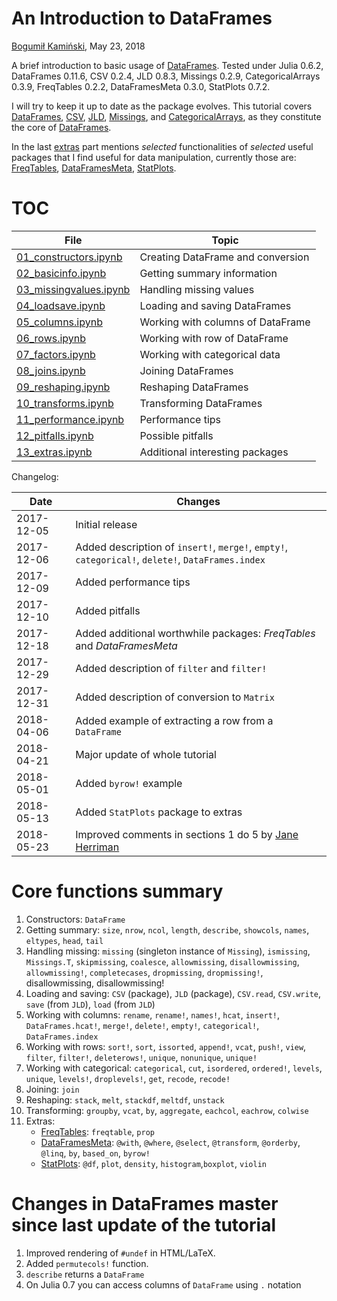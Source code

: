 # An Introduction to DataFrames

[Bogumił Kamiński](http://bogumilkaminski.pl/about/), May 23, 2018

A brief introduction to basic usage of [DataFrames](https://github.com/JuliaData/DataFrames.jl).
Tested under Julia 0.6.2, DataFrames 0.11.6, CSV 0.2.4, JLD 0.8.3, Missings 0.2.9, CategoricalArrays 0.3.9, FreqTables 0.2.2, DataFramesMeta 0.3.0, StatPlots 0.7.2.

I will try to keep it up to date as the package evolves.
This tutorial covers
[DataFrames](https://github.com/JuliaData/DataFrames.jl),
[CSV](https://github.com/JuliaData/CSV.jl),
[JLD](https://github.com/JuliaIO/JLD.jl),
[Missings](https://github.com/JuliaData/Missings.jl),
and [CategoricalArrays](https://github.com/JuliaData/CategoricalArrays.jl),
as they constitute the core of [DataFrames](https://github.com/JuliaData/DataFrames.jl).

In the last [extras](https://github.com/bkamins/Julia-DataFrames-Tutorial/blob/master/13_extras.ipynb)
part mentions *selected* functionalities of *selected* useful packages that I find useful for data manipulation, currently those are:
[FreqTables](https://github.com/nalimilan/FreqTables.jl),
[DataFramesMeta](https://github.com/JuliaStats/DataFramesMeta.jl),
[StatPlots](https://github.com/JuliaPlots/StatPlots.jl).

# TOC

| File                                                                                                              | Topic                             |
|-------------------------------------------------------------------------------------------------------------------|-----------------------------------|
| [01_constructors.ipynb](https://github.com/bkamins/Julia-DataFrames-Tutorial/blob/master/01_constructors.ipynb)   | Creating DataFrame and conversion |
| [02_basicinfo.ipynb](https://github.com/bkamins/Julia-DataFrames-Tutorial/blob/master/02_basicinfo.ipynb)         | Getting summary information       |
| [03_missingvalues.ipynb](https://github.com/bkamins/Julia-DataFrames-Tutorial/blob/master/03_missingvalues.ipynb) | Handling missing values           |
| [04_loadsave.ipynb](https://github.com/bkamins/Julia-DataFrames-Tutorial/blob/master/04_loadsave.ipynb)           | Loading and saving DataFrames     |
| [05_columns.ipynb](https://github.com/bkamins/Julia-DataFrames-Tutorial/blob/master/05_columns.ipynb)             | Working with columns of DataFrame |
| [06_rows.ipynb](https://github.com/bkamins/Julia-DataFrames-Tutorial/blob/master/06_rows.ipynb)                   | Working with row of DataFrame     |
| [07_factors.ipynb](https://github.com/bkamins/Julia-DataFrames-Tutorial/blob/master/07_factors.ipynb)             | Working with categorical data     |
| [08_joins.ipynb](https://github.com/bkamins/Julia-DataFrames-Tutorial/blob/master/08_joins.ipynb)                 | Joining DataFrames                |
| [09_reshaping.ipynb](https://github.com/bkamins/Julia-DataFrames-Tutorial/blob/master/09_reshaping.ipynb)         | Reshaping DataFrames              |
| [10_transforms.ipynb](https://github.com/bkamins/Julia-DataFrames-Tutorial/blob/master/10_transforms.ipynb)       | Transforming DataFrames           |
| [11_performance.ipynb](https://github.com/bkamins/Julia-DataFrames-Tutorial/blob/master/11_performance.ipynb)     | Performance tips                  |
| [12_pitfalls.ipynb](https://github.com/bkamins/Julia-DataFrames-Tutorial/blob/master/12_pitfalls.ipynb)           | Possible pitfalls                 |
| [13_extras.ipynb](https://github.com/bkamins/Julia-DataFrames-Tutorial/blob/master/13_extras.ipynb)               | Additional interesting packages   |

Changelog:

| Date       | Changes                                                                                           |
|------------|---------------------------------------------------------------------------------------------------|
| 2017-12-05 | Initial release                                                                                   |
| 2017-12-06 | Added description of `insert!`, `merge!`, `empty!`, `categorical!`, `delete!`, `DataFrames.index` |
| 2017-12-09 | Added performance tips                                                                            |
| 2017-12-10 | Added pitfalls                                                                                    |
| 2017-12-18 | Added additional worthwhile packages: *FreqTables* and *DataFramesMeta*                           |
| 2017-12-29 | Added description of `filter` and `filter!`                                                       |
| 2017-12-31 | Added description of conversion to `Matrix`                                                       |
| 2018-04-06 | Added example of extracting a row from a `DataFrame`                                              |
| 2018-04-21 | Major update of whole tutorial                                                                    |
| 2018-05-01 | Added `byrow!` example                                                                            |
| 2018-05-13 | Added `StatPlots` package to extras                                                               |
| 2018-05-23 | Improved comments in sections 1 do 5 by [Jane Herriman](https://github.com/xorJane)               |

# Core functions summary

1. Constructors: `DataFrame`
2. Getting summary: `size`, `nrow`, `ncol`, `length`, `describe`, `showcols`, `names`, `eltypes`, `head`, `tail`
3. Handling missing: `missing` (singleton instance of `Missing`), `ismissing`, `Missings.T`, `skipmissing`, `coalesce`, `allowmissing`, `disallowmissing`, `allowmissing!`, `completecases`, `dropmissing`, `dropmissing!`, disallowmissing, disallowmissing!
4. Loading and saving: `CSV` (package), `JLD` (package), `CSV.read`, `CSV.write`, `save` (from `JLD`), `load` (from `JLD`)
5. Working with columns: `rename`, `rename!`, `names!`, `hcat`, `insert!`, `DataFrames.hcat!`, `merge!`, `delete!`, `empty!`, `categorical!`, `DataFrames.index`
6. Working with rows: `sort!`, `sort`, `issorted`, `append!`, `vcat`, `push!`, `view`, `filter`, `filter!`, `deleterows!`, `unique`, `nonunique`, `unique!`
7. Working with categorical: `categorical`, `cut`, `isordered`, `ordered!`, `levels`, `unique`, `levels!`, `droplevels!`, `get`, `recode`, `recode!`
8. Joining: `join`
9. Reshaping: `stack`, `melt`, `stackdf`, `meltdf`, `unstack`
10. Transforming: `groupby`, `vcat`, `by`, `aggregate`, `eachcol`, `eachrow`, `colwise`
11. Extras:
    * [FreqTables](https://github.com/nalimilan/FreqTables.jl): `freqtable`, `prop`
    * [DataFramesMeta](https://github.com/JuliaStats/DataFramesMeta.jl): `@with`, `@where`, `@select`, `@transform`, `@orderby`, `@linq`,
      `by`, `based_on`, `byrow!`
    * [StatPlots](https://github.com/JuliaPlots/StatPlots.jl): `@df`, `plot`, `density`, `histogram`,`boxplot`, `violin`

# Changes in DataFrames master since last update of the tutorial

1. Improved rendering of `#undef` in HTML/LaTeX.
2. Added `permutecols!` function.
3. `describe` returns a `DataFrame`
4. On Julia 0.7 you can access columns of `DataFrame` using `.` notation
